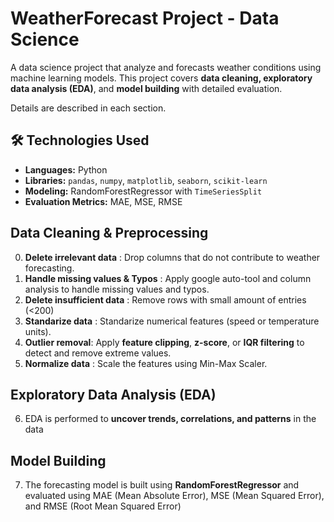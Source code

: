 # WeatherForecast Project - Data Science
A data science project that analyze and forecasts weather conditions using machine learning models. 
This project covers **data cleaning, exploratory data analysis (EDA)**, and **model building** with detailed evaluation. 

Details are described in each section.

## 🛠️ **Technologies Used**
- **Languages:** Python  
- **Libraries:** `pandas`, `numpy`, `matplotlib`, `seaborn`, `scikit-learn`  
- **Modeling:** RandomForestRegressor with `TimeSeriesSplit`  
- **Evaluation Metrics:** MAE, MSE, RMSE  

## Data Cleaning & Preprocessing

0. **Delete irrelevant data** : Drop columns that do not contribute to weather forecasting.  
1. **Handle missing values & Typos** : Apply google auto-tool and column analysis to handle missing values and typos.
2. **Delete insufficient data** : Remove rows with small amount of entries (<200)
3. **Standarize data** : Standarize numerical features (speed or temperature units).
4. **Outlier removal**: Apply **feature clipping**, **z-score**, or **IQR filtering** to detect and remove extreme values.  
5. **Normalize data** : Scale the features using Min-Max Scaler.

## Exploratory Data Analysis (EDA)

6. EDA is performed to **uncover trends, correlations, and patterns** in the data

## Model Building

7. The forecasting model is built using **RandomForestRegressor** and evaluated using MAE (Mean Absolute Error), MSE (Mean Squared Error), and RMSE (Root Mean Squared Error)
